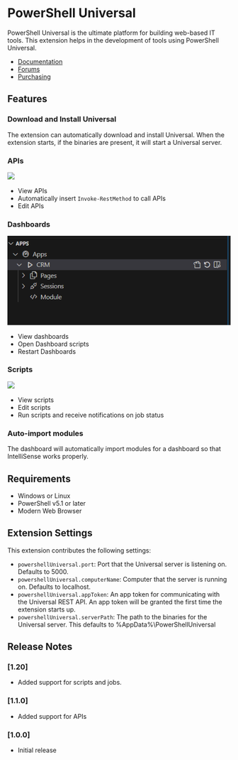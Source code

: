 # PowerShell Universal 

PowerShell Universal is the ultimate platform for building web-based IT tools. This extension helps in the development of tools using PowerShell Universal. 

- [Documentation](https://docs.ironmansoftware.com)
- [Forums](https://forums.universaldashboard.io)
- [Purchasing](https://ironmansoftware.com/powershell-universal)

## Features

### Download and Install Universal

The extension can automatically download and install Universal. When the extension starts, if the binaries are present, it will start a Universal server. 

### APIs

![](https://github.com/ironmansoftware/universal-code/raw/master/images/apis.png)

- View APIs
- Automatically insert `Invoke-RestMethod` to call APIs
- Edit APIs

### Dashboards

![](https://github.com/ironmansoftware/universal-code/raw/master/images/dashboards.png)

- View dashboards 
- Open Dashboard scripts
- Restart Dashboards

### Scripts 

![](https://github.com/ironmansoftware/universal-code/raw/master/images/scripts.png)

- View scripts
- Edit scripts
- Run scripts and receive notifications on job status

### Auto-import modules

The dashboard will automatically import modules for a dashboard so that IntelliSense works properly.

## Requirements

- Windows or Linux
- PowerShell v5.1 or later
- Modern Web Browser

## Extension Settings

This extension contributes the following settings:

* `powershellUniversal.port`: Port that the Universal server is listening on. Defaults to 5000.
* `powershellUniversal.computerName`: Computer that the server is running on. Defaults to localhost.
* `powershellUniversal.appToken`: An app token for communicating with the Universal REST API. An app token will be granted the first time the extension starts up. 
* `powershellUniversal.serverPath`: The path to the binaries for the Universal server. This defaults to %AppData%\PowerShellUniversal

## Release Notes

### [1.20]

- Added support for scripts and jobs.

### [1.1.0]

- Added support for APIs

### [1.0.0]

- Initial release